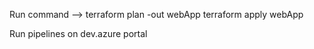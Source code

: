 Run command --> 
terraform plan -out webApp
terraform apply webApp

Run pipelines on dev.azure portal

